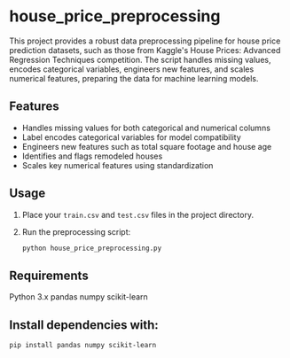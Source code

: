 # house_price_preprocessing

This project provides a robust data preprocessing pipeline for house price prediction datasets, such as those from Kaggle's House Prices: Advanced Regression Techniques competition. The script handles missing values, encodes categorical variables, engineers new features, and scales numerical features, preparing the data for machine learning models.

## Features

- Handles missing values for both categorical and numerical columns
- Label encodes categorical variables for model compatibility
- Engineers new features such as total square footage and house age
- Identifies and flags remodeled houses
- Scales key numerical features using standardization

## Usage

1. Place your `train.csv` and `test.csv` files in the project directory.
2. Run the preprocessing script:

   ```sh
   python house_price_preprocessing.py

## Requirements

Python 3.x
pandas
numpy
scikit-learn

## Install dependencies with:

```sh
pip install pandas numpy scikit-learn
